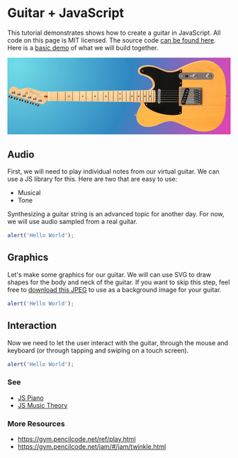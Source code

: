 # Guitar + JavaScript

This tutorial demonstrates shows how to create a guitar in JavaScript. All code on this page is MIT licensed. The source code [can be found here](https://github.com/ronyeh/guitar/tree/main). Here is a [basic demo](https://squarepoet.github.io/guitar/v1) of what we will build together.

![Telecaster](i/tele.jpg)


## Audio

First, we will need to play individual notes from our virtual guitar. We can use a JS library for this. Here are two that are easy to use:
* Musical
* Tone

Synthesizing a guitar string is an advanced topic for another day. For now, we will use audio sampled from a real guitar.

```js
alert('Hello World');
```

## Graphics

Let's make some graphics for our guitar. We will can use SVG to draw shapes for the body and neck of the guitar. If you want to skip this step, feel free to [download this JPEG](i/tele.jpg) to use as a background image for your guitar.

```js
alert('Hello World');
```

## Interaction

Now we need to let the user interact with the guitar, through the mouse and keyboard (or through tapping and swiping on a touch screen).

```js
alert('Hello World');
```


### See
* [JS Piano](https://piano.js.org)
* [JS Music Theory](https://music.js.org)

### More Resources
* https://gym.pencilcode.net/ref/play.html
* https://gym.pencilcode.net/jam/#/jam/twinkle.html